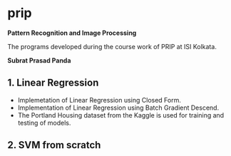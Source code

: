 # prip
**Pattern Recognition and Image Processing**

The programs developed during the course work of PRIP at ISI Kolkata. 

**Subrat Prasad Panda**

## 1. Linear Regression
- Implemetation of Linear Regression using Closed Form.
- Implementation of Linear Regression using Batch Gradient Descend.
- The Portland Housing dataset from the Kaggle is used for training and testing of models.

## 2. SVM from scratch



